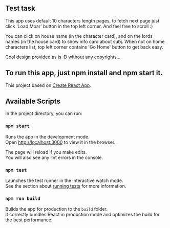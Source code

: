 ## Test task

This app uses default 10 characters length pages, to fetch next page just click 'Load Moar' button in the top left corner. 
And feel free to scroll :)

You can click on house name (in the character card), and on the lords names (in the house card) to show info card about subj.
When not on home characters list, top left corner contains 'Go Home' button to get back easy.

Cool design provided as is :D without any copyrights...

To run this app, just npm install and npm start it. 
--------------------------------------------------------------------------------------------------------------------------
This project based on [Create React App](https://github.com/facebook/create-react-app).

## Available Scripts

In the project directory, you can run:

### `npm start`

Runs the app in the development mode.<br>
Open [http://localhost:3000](http://localhost:3000) to view it in the browser.

The page will reload if you make edits.<br>
You will also see any lint errors in the console.

### `npm test`

Launches the test runner in the interactive watch mode.<br>
See the section about [running tests](https://facebook.github.io/create-react-app/docs/running-tests) for more information.

### `npm run build`

Builds the app for production to the `build` folder.<br>
It correctly bundles React in production mode and optimizes the build for the best performance.
